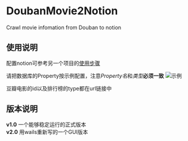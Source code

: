 # DoubanMovie2Notion
Crawl movie infomation from Douban to notion

## 使用说明
配置notion可参考另一个项目的[使用步骤](https://github.com/Yoak3n/SerialPagesGenerator4notion)

请把数据库的Property按示例配置，注意*Property名*和*类型***必须一致**
![示例](https://yoaken-1316330335.cos.ap-chongqing.myqcloud.com/markdownPic/202306230802888.png)


豆瓣电影的id以及排行榜的type都在url链接中

## 版本说明
**v1.0** 一个能够稳定运行的正式版本  
**v2.0** 用wails重新写的一个GUI版本
